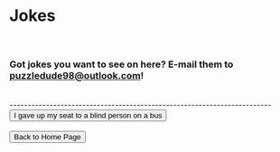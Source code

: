 <html>
<p>
<h1>
Jokes
</h1>
</p>
<br>
<h3>Got jokes you want to see on here? E-mail them to <a href="mailto:puzzledude98@outlook.com?subject=Joke%20Suggestion">puzzledude98@outlook.com</a>!</h3>
<br>
------------------------------------------------------------------------
<br>
<button onclick="alert('Thats how I lost my job as a bus driver');">I gave up my seat to a blind person on a bus</button>
<!--<br>
<button onclick="alert('PLine');">Joke</button>-->
<br><br>
<button onclick="window.location.href = 'index';">Back to Home Page</button>

